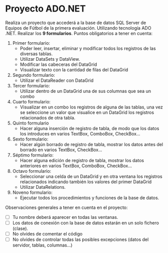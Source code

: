 # Proyecto ADO.NET

Realiza un proyecto que accederá a la base de datos SQL Server de Equipos de Fútbol de la primera evaluación. Utilizando tecnología ADO .NET. Realizar los **9 formularios**.
Puntos obligatorios a tener en cuenta:

1. Primer formulario:
   - Poder leer, insertar, eliminar y modificar todos los registros de las diversas tablas.
   - Utilizar DataSets y DataView.
   - Modificar las cabeceras del DataGrid
   - Visualizar texto con la cantidad de filas del DataGrid
2. Segundo formulario:
   - Utilizar el DataReader con DataGrid
3. Tercer formulario:
   - Utilizar dentro de un DataGrid una de sus columnas que sea un combo
4. Cuarto formulario:
   - Visualizar en un combo los registros de alguna de las tablas, una vez se seleccione un valor que visualice en un DataGrid los registros relacionados de otra tabla.
5. Quinto formulario
   - Hacer alguna inserción de registro de tabla, de modo que los datos los introduces en varios TextBox, ComboBox, CheckBox…
6. Sexto formulario:
   - Hacer algún borrado de registro de tabla, mostrar los datos antes del borrado en varios TextBox, CheckBox…
7. Séptimo formulario:
   - Hacer alguna edición de registro de tabla, mostrar los datos anteriores en varios TextBox, ComboBox, CheckBox…
8. Octavo formulario:
   - Seleccionar una celda de un DataGrid y en otra ventana los registros relacionados indicando también los valores del primer DataGrid
   - Utilizar DataRelations.
9. Noveno formulario:
   - Ejecutar todos los procedimientos y funciones de la base de datos.

Observaciones generales a tener en cuenta en el proyecto:

- [ ] Tu nombre deberá aparecer en todas las ventanas.
- [ ] Los datos de conexión con la base de datos estarán en un solo fichero (clase).
- [ ] No olvides de comentar el código
- [ ] No olvides de controlar todas las posibles excepciones (datos del servidor, tablas, columnas...)
